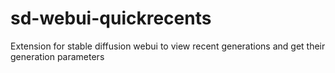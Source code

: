 # sd-webui-quickrecents
Extension for stable diffusion webui to view recent generations and get their generation parameters
